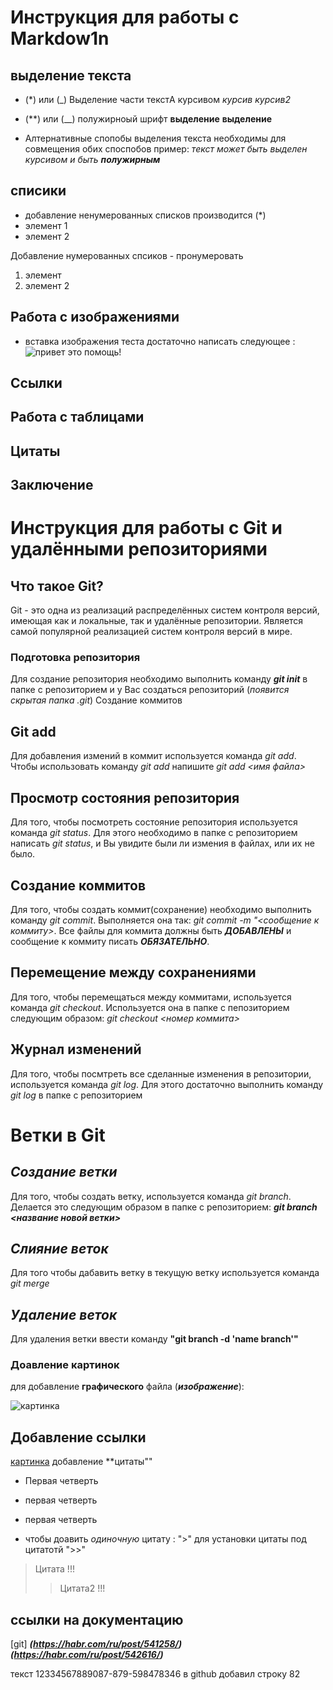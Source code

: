 # Инструкция для работы с  Markdow1n

## выделение текста
* (*) или  (_) Выделение части текстA курсивом *курсив*  _курсив2_

* (**) или (__) полужирноый шрифт   **выделение** __выделение__
* Алтернативные спопобы выделения текста необходимы для совмещения обих споспобов пример:
_текст может быть выделен курсивом и быть **полужирным**_


## списики
* добавление ненумерованных списков  производится (*)
 * элемент 1 
 * элемент 2
 
 Добавление нумерованных спсиков - пронумеровать 
 1. элемент
 2. элемент 2
## Работа с изображениями
* вставка изображения теста достаточно написать следующее : ![привет это помощь!](help.jpeq)

## Ссылки
 

## Работа с таблицами

## Цитаты

## Заключение
# Инструкция для работы с Git и удалёнными репозиториями

## Что такое Git?
Git - это одна из реализаций распределённых систем контроля версий, имеющая как и локальные, так и удалённые репозитории. Является самой популярной реализацией систем контроля версий в мире.
### Подготовка репозитория
Для создание репозитория необходимо выполнить команду ***git init***  в папке с репозиторием и у Вас создаться репозиторий (*появится скрытая папка .git*)
Создание коммитов

## Git add
Для добавления измений в коммит используется команда *git add*. Чтобы использовать команду *git add* напишите *git add <имя файла>*

## Просмотр состояния репозитория
Для того, чтобы посмотреть состояние репозитория используется команда *git status*. Для этого необходимо в папке с репозиторием написать *git status*, и Вы увидите были ли измения в файлах, или их не было.

## Создание коммитов
Для того, чтобы создать коммит(сохранение) необходимо выполнить команду *git commit*. Выполняется она так: *git commit -m "<сообщение к коммиту>*. Все файлы для коммита должны быть ***ДОБАВЛЕНЫ*** и сообщение к коммиту писать ***ОБЯЗАТЕЛЬНО***.

## Перемещение между сохранениями
Для того, чтобы перемещаться между коммитами, используется команда *git checkout*. Используется она в папке с пепозиторием следующим образом: *git checkout <номер коммита>*

## Журнал изменений
Для того, чтобы посмтреть все сделанные изменения в репозитории, используется команда *git log*. Для этого достаточно выполнить команду *git log* в папке с репозиторием

# Ветки в Git

## *Создание ветки*

Для того, чтобы создать ветку, используется команда *git branch*. Делается это следующим образом в папке с репозиторием: ***git branch <название новой ветки>***

## *Слияние веток*

Для того чтобы дабавить ветку в текущую ветку используется команда *git merge <name branch>*

## *Удаление веток*
Для удаления ветки ввести команду **"git branch -d 'name branch'"**
###  Доавление картинок
для добавление **графического** файла (***изображение***):

![картинка](https://www.skk-it.ru/content/images/1_sentjabrja.jpg)
## Добавление **ссылки** 
[картинка](https://www.skk-it.ru/content/images/1_sentjabrja.jpg)
добавление **цитаты""
* Первая четверть
- первая четверть 
+ первая четверть 
* чтобы доавить *одиночную* цитату : ">" для установки цитаты под цитатотй ">>"
> Цитата !!!
>> Цитата2 !!!
## ссылки на документацию 
[git]  ***(https://habr.com/ru/post/541258/)*** ***(https://habr.com/ru/post/542616/)***

текст 12334567889087-879-598478346
 в github  добавил  строку  82
 
